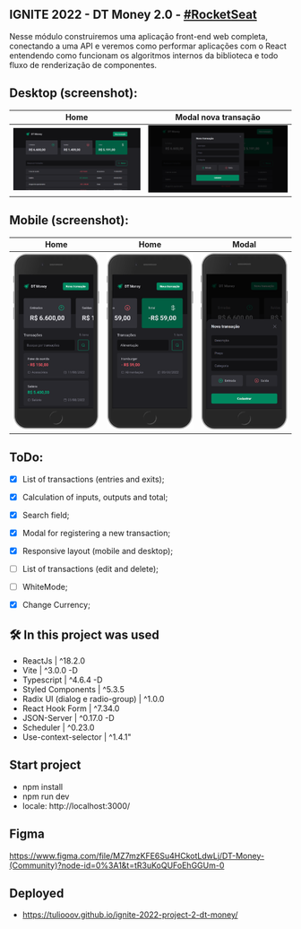 
## IGNITE 2022 - DT Money 2.0 - <a href="https://www.rocketseat.com.br/">#RocketSeat</a>
Nesse módulo construiremos uma aplicação front-end web completa, conectando a uma API e veremos como performar aplicações com o React entendendo como funcionam os algoritmos internos da biblioteca e todo fluxo de renderização de componentes.

## Desktop (screenshot):

| Home | Modal nova transação |
| --- | --- |
| <img src="https://github.com/jfernandesdev/dt-money-2/blob/dc7fe73c37a5a802b1d2795b94618ec6150a25e3/public/layout/desktop-1.png" /> | <img src="https://github.com/jfernandesdev/dt-money-2/blob/dc7fe73c37a5a802b1d2795b94618ec6150a25e3/public/layout/desktop-2.png" />


## Mobile (screenshot):

| Home | Home | Modal |
| --- | --- | --- |
| <img src="https://github.com/jfernandesdev/dt-money-2/blob/dc7fe73c37a5a802b1d2795b94618ec6150a25e3/public/layout/mobile-1.png"  /> | <img src="https://github.com/jfernandesdev/dt-money-2/blob/dc7fe73c37a5a802b1d2795b94618ec6150a25e3/public/layout/mobile-1-2.png"  /> | <img src="https://github.com/jfernandesdev/dt-money-2/blob/dc7fe73c37a5a802b1d2795b94618ec6150a25e3/public/layout/mobile-2.png"  /> | 

## ToDo:

- [x] List of transactions (entries and exits);
- [x] Calculation of inputs, outputs and total;
- [x] Search field;
- [x] Modal for registering a new transaction;
- [x] Responsive layout (mobile and desktop);
- [ ] List of transactions (edit and delete);
- [ ] WhiteMode;
- [x] Change Currency;


## 🛠️ In this project was used
- ReactJs | ^18.2.0
- Vite | ^3.0.0 -D
- Typescript | ^4.6.4 -D
- Styled Components | ^5.3.5
- Radix UI (dialog e radio-group) | ^1.0.0
- React Hook Form | ^7.34.0
- JSON-Server | ^0.17.0 -D
- Scheduler | ^0.23.0
- Use-context-selector | ^1.4.1"


## Start project

- npm install
- npm run dev
- locale: http://localhost:3000/


## Figma
https://www.figma.com/file/MZ7mzKFE6Su4HCkotLdwLj/DT-Money-(Community)?node-id=0%3A1&t=tR3uKoQUFoEhGGUm-0


## Deployed
- https://tuliooov.github.io/ignite-2022-project-2-dt-money/


